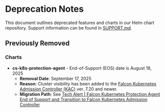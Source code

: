 # Deprecation Notes

This document outlines deprecated features and charts in our Helm chart repository. Support information can be found in [SUPPORT.md](./SUPPORT.md).

## Previously Removed
### Charts
- **cs-k8s-protection-agent** -  End-of-Support (EOS) date is August 18, 2025
  - **Removal Date**: September 17, 2025
  - **Reason**: Cluster visibility has been added to the [Falcon Kubernetes Admission Controller (KAC)](https://github.com/CrowdStrike/falcon-helm/blob/main/helm-charts/falcon-kac/README.md) ver. 7.20 and newer.
  - **Migration Path**: See [Tech Alert | Falcon Kubernetes Protection Agent End of Support and Transition to Falcon Kubernetes Admission Controller](https://falcon.crowdstrike.com/support/release-notes/tech-alert-falcon-kubernetes-protection-agent-end-of-support-and-transition-to-falcon-kubernetes-admission-controller-2)
